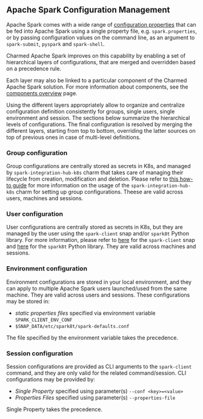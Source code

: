 ## Apache Spark Configuration Management

Apache Spark comes with a wide range of [configuration properties](https://spark.apache.org/docs/3.4.4/configuration.html#available-properties) that can be fed into Apache Spark using a single property file, e.g. `spark.properties`, or by passing configuration values on the command line, as an argument to `spark-submit`, `pyspark` and `spark-shell`.

Charmed Apache Spark improves on this capability by enabling a set of hierarchical layers of configurations, that are merged and overridden based on a precedence rule. 

Each layer may also be linked to a particular component of the Charmed Apache Spark solution. For more information about components, see the [components overview](/t/charmed-spark-documentation-explanation-components/11685) page.

Using the different layers appropriately allow to organize and centralize configuration definition consistently for groups, single users, single environment and session.
The sections below summarize the hierarchical levels of configurations. The final configuration is resolved by merging the different layers, starting from top to bottom, overriding the latter sources on top of previous ones in case of multi-level definitions.

### Group configuration 

Group configurations are centrally stored as secrets in K8s,
and managed by `spark-integration-hub-k8s` charm that takes care of managing
their lifecycle from creation, modification and deletion. Please refer to [this how-to guide](/t/charmed-spark-k8s-documentation-how-to-use-spark-integration-hub/14296)
for more information on the usage of the `spark-integration-hub-k8s` charm for
setting up group configurations. Theese are valid across users, machines and sessions.

### User configuration

User configurations are centrally stored as secrets in K8s, but they are
managed by the user using the `spark-client` snap and/or `spark8t` Python library.
For more information, please refer to
[here](/t/spark-client-snap-how-to-manage-spark-accounts/8959) for the `spark-client`
snap and [here](/t/spark-client-snap-how-to-python-api/8958) for the `spark8t`
Python library. They are valid across machines and sessions.

### Environment configuration 

Environment configurations are stored in your local environment, and they can apply 
to multiple Apache Spark users launched/used from the same machine. They are valid 
across users and sessions. These configurations may be stored in:

* *static properties files* specified via environment variable `SPARK_CLIENT_ENV_CONF`
* `$SNAP_DATA/etc/spark8t/spark-defaults.conf`

The file specified by the environment variable takes the precedence. 

### Session configuration 

Session configurations are provided as CLI arguments to the `spark-client` command, 
and they are only valid for the related command/session. CLI configurations may 
be provided by:

* *Single Property* specified using parameter(s) `--conf <key>=<value>` 
* *Properties Files* specified using parameter(s) `--properties-file` 

Single Property takes the precedence.